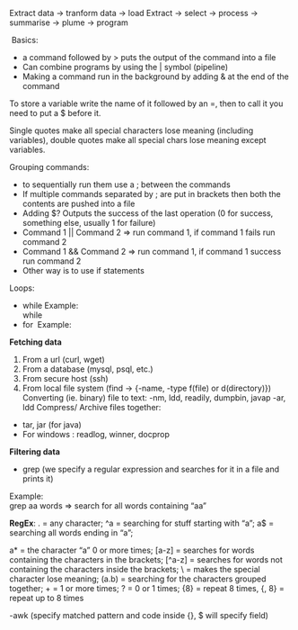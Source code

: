   
Extract data -> tranform data -> load
Extract -> select -> process -> summarise -> plume -> program

  

 Basics: 
- a command followed by > puts the output of the command into a file
- Can combine programs by using the | symbol (pipeline)
- Making a command run in the background by adding & at the end of the command

  

To store a variable write the name of it followed by an =, then to call it you need to put a $ before it.

Single quotes make all special characters lose meaning (including variables), double quotes make all special chars lose meaning except variables.

  

Grouping commands:
- to sequentially run them use a ; between the commands
- If multiple commands separated by ; are put in brackets then both the contents are pushed into a file
- Adding $? Outputs the success of the last operation (0 for success, something else, usually 1 for failure)
- Command 1 || Command 2 => run command 1, if command 1 fails run command 2 
- Command 1 && Command 2 => run command 1, if command 1 success run command 2
- Other way is to use if statements

  

Loops: 
- while
Example:  
while
- for 
Example: 

  

**Fetching data** 
1) From a url (curl, wget)
2) From a database (mysql, psql, etc.)
3) From secure host (ssh)
4) From local file system (find -> {-name, -type f(file) or d(directory)})
Converting (ie. binary) file to text:
-nm, ldd, readily, dumpbin, javap
-ar, ldd
Compress/ Archive files together:
- tar, jar (for java)
- For windows : readlog, winner, docprop

  

**Filtering data**
- grep (we specify a regular expression and searches for it in a file and prints it)

Example:  
grep aa words => search for all words containing “aa”


**RegEx**:
. = any character; ^a = searching for stuff starting with “a”; a$ = searching all words ending in “a”; 

a* = the character “a” 0 or more times; [a-z] = searches for words containing the characters in the brackets; [^a-z] = searches for words not containing the characters inside the brackets; \ = makes the special character lose meaning; (a.b) = searching for the characters grouped together; + = 1 or more times; ? = 0 or 1 times; {8} = repeat 8 times, {, 8} = repeat up to 8 times

  

-awk (specify matched pattern and code inside {}, $ will specify field)